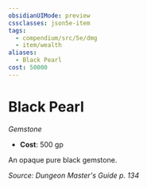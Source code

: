 ```yaml
---
obsidianUIMode: preview
cssclasses: json5e-item
tags:
  - compendium/src/5e/dmg
  - item/wealth
aliases:
  - Black Pearl
cost: 50000
---
```

# Black Pearl
*Gemstone*  

- **Cost**: 500 gp

An opaque pure black gemstone.

*Source: Dungeon Master's Guide p. 134*
